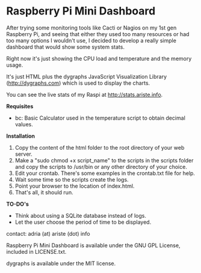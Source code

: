 Raspberry Pi Mini Dashboard
==============

After trying some monitoring tools like Cacti or Nagios on my 1st gen Raspberry Pi, and seeing that either they used too 
many resources or had too many options I wouldn't use, I decided to develop a really simple dashboard that would show 
some system stats.

Right now it's just showing the CPU load and temperature and the memory usage.

It's just HTML plus the dygraphs JavaScript Visualization Library (http://dygraphs.com) which is used to display the charts.

You can see the live stats of my Raspi at http://stats.ariste.info.


**Requisites**
* bc: Basic Calculator used in the temperature script to obtain decimal values.


**Installation**

1. Copy the content of the html folder to the root directory of your web server.
2. Make a "sudo chmod +x script_name" to the scripts in the scripts folder and copy the scripts to /usr/bin or
any other directory of your choice.
3. Edit your crontab. There's some examples in the crontab.txt file for help.
4. Wait some time so the scripts create the logs.
5. Point your browser to the location of index.html.
6. That's all, it should run.


**TO-DO's**

- Think about using a SQLite database instead of logs.
- Let the user choose the period of time to be displayed.

contact: adria (at) ariste (dot) info


Raspberry Pi Mini Dashboard is available under the GNU GPL License, included in LICENSE.txt.

dygraphs is available under the MIT license.
